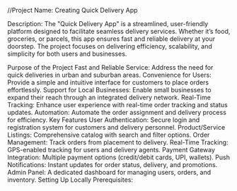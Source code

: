 //Project Name: Creating Quick Delivery App

Description:
The "Quick Delivery App" is a streamlined, user-friendly platform designed to facilitate seamless delivery services. Whether it’s food, groceries, or parcels, this app ensures fast and reliable delivery at your doorstep. The project focuses on delivering efficiency, scalability, and simplicity for both users and businesses.

Purpose of the Project
Fast and Reliable Service: Address the need for quick deliveries in urban and suburban areas.
Convenience for Users: Provide a simple and intuitive interface for customers to place orders effortlessly.
Support for Local Businesses: Enable small businesses to expand their reach through an integrated delivery network.
Real-Time Tracking: Enhance user experience with real-time order tracking and status updates.
Automation: Automate the order assignment and delivery process for efficiency.
Key Features
User Authentication: Secure login and registration system for customers and delivery personnel.
Product/Service Listings: Comprehensive catalog with search and filter options.
Order Management: Track orders from placement to delivery.
Real-Time Tracking: GPS-enabled tracking for users and delivery agents.
Payment Gateway Integration: Multiple payment options (credit/debit cards, UPI, wallets).
Push Notifications: Instant updates for order status, delivery, and promotions.
Admin Panel: A dedicated dashboard for managing users, orders, and inventory.
Setting Up Locally
Prerequisites:
